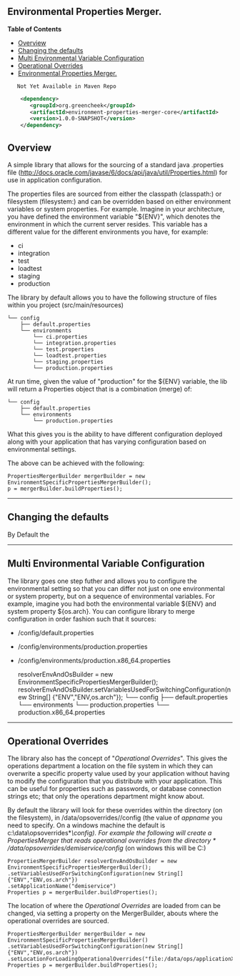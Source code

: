 Environmental Properties Merger.
---------------------------------

**Table of Contents**

- [Overview](#overview)
- [Changing the defaults](#changing-the-defaults)
- [Multi Environmental Variable Configuration](#multi-environmental-variable-configuration)
- [Operational Overrides](#operational-overrides)
- [Environmental Properties Merger.](#environmental-properties-merger)

```
   Not Yet Available in Maven Repo
```

```xml
    <dependency>
       <groupId>org.greencheek</groupId>
       <artifactId>environment-properties-merger-core</artifactId>
       <version>1.0.0-SNAPSHOT</version>
    </dependency>
```

## Overview

A simple library that allows for the sourcing of a standard java .properties file
(http://docs.oracle.com/javase/6/docs/api/java/util/Properties.html) for use in application configuration.

The properties files are sourced from either the classpath (classpath:) or filesystem (filesystem:) and can be overridden
based on either environment variables or system properties.  For example.  Imagine in your architecture, you have defined
the environment variable "${ENV}", which denotes the environment in which the current server resides.  This
variable has a different value for the different environments you have, for example:

- ci
- integration
- test
- loadtest
- staging
- production

The library by default allows you to have the following structure of files within you project (src/main/resources)

    └── config
        ├── default.properties
        └── environments
            └── ci.properties
            └── integration.properties
            └── test.properties
            └── loadtest.properties
            └── staging.properties
            └── production.properties

At run time, given the value of "production" for the ${ENV} variable, the lib will return a Properties object that is
a combination (merge) of:

    └── config
        ├── default.properties
        └── environments
            └── production.properties

What this gives you is the ability to have different configuration deployed along with your application that has
varying configuration based on environmental settings.

The above can be achieved with the following:

    PropertiesMergerBuilder mergerBuilder = new EnvironmentSpecificPropertiesMergerBuilder();
    p = mergerBuilder.buildProperties();

***
## Changing the defaults

By Default the

***
## Multi Environmental Variable Configuration

The library goes one step futher and allows you to configure the environmental setting so that you can differ not
just on one environmental or system property, but on a sequence of environmental variables.  For example, imagine
you had both the environmental variable ${ENV} and system property ${os.arch}.  You can configure library to merge configuration in
order fashion such that it sources:

- /config/default.properties
- /config/environments/production.properties
- /config/environments/production.x86_64.properties


    resolverEnvAndOsBuilder = new EnvironmentSpecificPropertiesMergerBuilder();
    resolverEnvAndOsBuilder.setVariablesUsedForSwitchingConfiguration(new String[] {"ENV","ENV,os.arch"});
    └── config
        ├── default.properties
        └── environments
            └── production.properties
            └── production.x86_64.properties

***
## Operational Overrides

The library also has the concept of "*Operational Overrides*".  This gives the operations department a location on the
file system in which they can overwrite a specific property value used by your application without having to modify the
configuration that you distribute with your application.  This can be useful for properties such as passwords, or
database connection strings etc; that only the operations department might know about.

By default the library will look for these overrides within the directory (on the filesystem),
in /data/opsoverrides/*<appname>*/config  (the value of *appname* you need to specify.  On a windows machine the default
is c:\data\opsoverrides\*<appname>*\config).  For example the following will create a PropertiesMerger that reads
operational overrides from the directory * /data/opsoverrides/demiservice/config* (on windows this will be C:)

    PropertiesMergerBuilder resolverEnvAndOsBuilder = new EnvironmentSpecificPropertiesMergerBuilder();
    .setVariablesUsedForSwitchingConfiguration(new String[] {"ENV","ENV,os.arch"})
    .setApplicationName("demiservice")
    Properties p = mergerBuilder.buildProperties();

The location of where the *Operational Overrides* are loaded from can be changed, via setting a property on
the MergerBuilder, abouts where the operational overrides are sourced.

    PropertiesMergerBuilder mergerBuilder = new EnvironmentSpecificPropertiesMergerBuilder()
    .setVariablesUsedForSwitchingConfiguration(new String[] {"ENV","ENV,os.arch"})
    .setLocationForLoadingOperationalOverrides("file:/data/ops/applicationX/config");
    Properties p = mergerBuilder.buildProperties();



